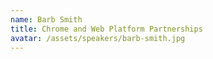 ```yaml
---
name: Barb Smith
title: Chrome and Web Platform Partnerships
avatar: /assets/speakers/barb-smith.jpg
---
```

